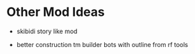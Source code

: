 
# Other Mod Ideas

- skibidi story like mod

- better construction tm
    builder bots with outline from rf tools
